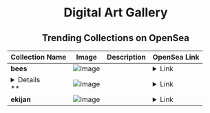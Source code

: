 <div align="center">

# Digital Art Gallery

## Trending Collections on OpenSea

| Collection Name                       | Image                                                                                     | Description                       | OpenSea Link                                                                                          |
|---------------------------------------|-------------------------------------------------------------------------------------------|-----------------------------------|--------------------------------------------------------------------------------------------------------|
| **bees** | ![Image](https://i.seadn.io/s/raw/files/b7ca8804f6e42a9e5b47ad53bf998421.webp?w=500&auto=format?w=200&auto=format) |  | <details><summary>Link</summary>[bees](https://opensea.io/collection/bees-37)</details> |
| **<details><summary>* 5O,OOO USD FO...</summary>* 5O,OOO USD FOR FREE</details>** | ![Image](https://i.seadn.io/s/raw/files/224cf9ceab7fe1a1d2a923f1708beead.png?w=500&auto=format?w=200&auto=format) |  | <details><summary>Link</summary>[* 5O,OOO USD FOR FREE](https://opensea.io/collection/5o-ooo-usd-for-free-4945)</details> |
| **ekijan** | ![Image](https://i.seadn.io/s/raw/files/22b6259b7f4c554a6620482479a2efb6.png?w=500&auto=format?w=200&auto=format) |  | <details><summary>Link</summary>[ekijan](https://opensea.io/collection/ekijan)</details> |

</div>